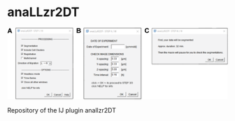 # anaLLzr2DT

![input dialogs](anaLLzr2DT/anaLLzr2DT_macro.png)

Repository of the IJ plugin anallzr2DT
